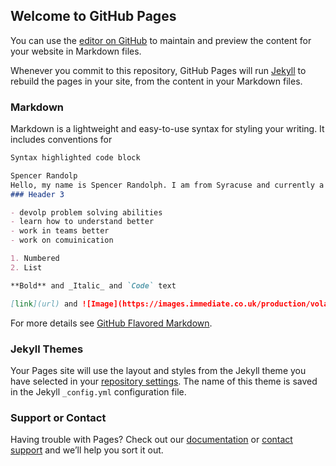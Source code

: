 ## Welcome to GitHub Pages

You can use the [editor on GitHub](https://github.com/smr9985/ipsum.github.io/edit/gh-pages/index.md) to maintain and preview the content for your website in Markdown files.

Whenever you commit to this repository, GitHub Pages will run [Jekyll](https://jekyllrb.com/) to rebuild the pages in your site, from the content in your Markdown files.

### Markdown

Markdown is a lightweight and easy-to-use syntax for styling your writing. It includes conventions for

```markdown
Syntax highlighted code block

Spencer Randolp
Hello, my name is Spencer Randolph. I am from Syracuse and currently a freshmen software engineer major at RIT. I spend most of my free time lifting in the gym.
### Header 3

- devolp problem solving abilities
- learn how to understand better
- work in teams better
- work on comuinication

1. Numbered
2. List

**Bold** and _Italic_ and `Code` text

[link](url) and ![Image](https://images.immediate.co.uk/production/volatile/sites/30/2021/07/Roast-seafood-dish-b585388.jpg?quality=90&webp=true&resize=300,272)
```

For more details see [GitHub Flavored Markdown](https://guides.github.com/features/mastering-markdown/).

### Jekyll Themes

Your Pages site will use the layout and styles from the Jekyll theme you have selected in your [repository settings](https://github.com/smr9985/ipsum.github.io/settings/pages). The name of this theme is saved in the Jekyll `_config.yml` configuration file.

### Support or Contact

Having trouble with Pages? Check out our [documentation](https://docs.github.com/categories/github-pages-basics/) or [contact support](https://support.github.com/contact) and we’ll help you sort it out.
